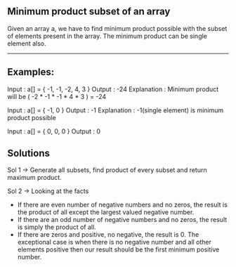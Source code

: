 Minimum product subset of an array
----------------------------------
Given an array a, we have to find minimum product possible with the subset of elements present in the array. The minimum product can be single element also.

-----------------------------------------------------------------------------------------------------------------------------------

Examples:
---------
Input : a[] = { -1, -1, -2, 4, 3 }
Output : -24
Explanation : Minimum product will be ( -2 * -1 * -1 * 4 * 3 ) = -24

Input : a[] = { -1, 0 }
Output : -1
Explanation : -1(single element) is minimum product possible
 
Input : a[] = { 0, 0, 0 }
Output : 0

Solutions
---------
Sol 1 ->  Generate all subsets, find product of every subset and return maximum product.

Sol 2 -> Looking at the facts
- If there are even number of negative numbers and no zeros, the result is the product of all except the largest valued negative number.
- If there are an odd number of negative numbers and no zeros, the result is simply the product of all.
- If there are zeros and positive, no negative, the result is 0. The exceptional case is when there is no negative number and all other elements positive then our result should be the first minimum positive number.